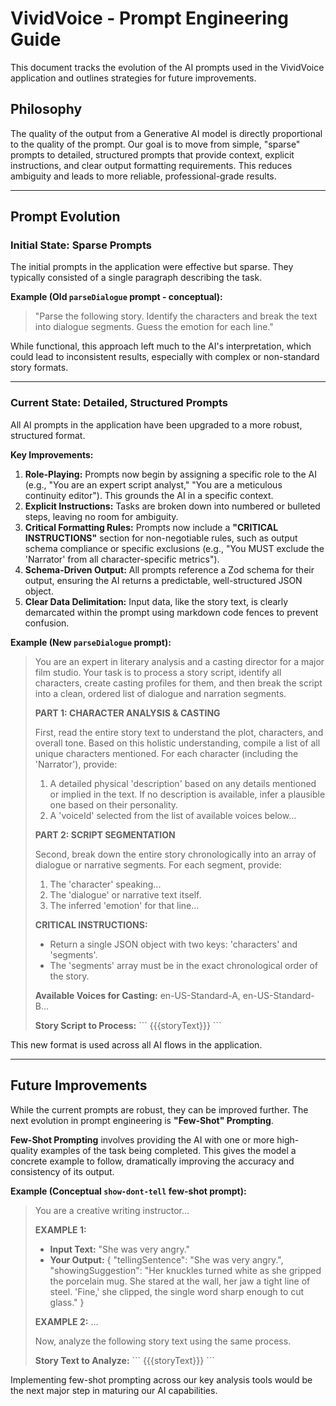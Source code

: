 # VividVoice - Prompt Engineering Guide

This document tracks the evolution of the AI prompts used in the VividVoice application and outlines strategies for future improvements.

## Philosophy

The quality of the output from a Generative AI model is directly proportional to the quality of the prompt. Our goal is to move from simple, "sparse" prompts to detailed, structured prompts that provide context, explicit instructions, and clear output formatting requirements. This reduces ambiguity and leads to more reliable, professional-grade results.

---

## Prompt Evolution

### Initial State: Sparse Prompts

The initial prompts in the application were effective but sparse. They typically consisted of a single paragraph describing the task.

**Example (Old `parseDialogue` prompt - conceptual):**

> "Parse the following story. Identify the characters and break the text into dialogue segments. Guess the emotion for each line."

While functional, this approach left much to the AI's interpretation, which could lead to inconsistent results, especially with complex or non-standard story formats.

---

### Current State: Detailed, Structured Prompts

All AI prompts in the application have been upgraded to a more robust, structured format.

**Key Improvements:**
1.  **Role-Playing:** Prompts now begin by assigning a specific role to the AI (e.g., "You are an expert script analyst," "You are a meticulous continuity editor"). This grounds the AI in a specific context.
2.  **Explicit Instructions:** Tasks are broken down into numbered or bulleted steps, leaving no room for ambiguity.
3.  **Critical Formatting Rules:** Prompts now include a **"CRITICAL INSTRUCTIONS"** section for non-negotiable rules, such as output schema compliance or specific exclusions (e.g., "You MUST exclude the 'Narrator' from all character-specific metrics").
4.  **Schema-Driven Output:** All prompts reference a Zod schema for their output, ensuring the AI returns a predictable, well-structured JSON object.
5.  **Clear Data Delimitation:** Input data, like the story text, is clearly demarcated within the prompt using markdown code fences to prevent confusion.

**Example (New `parseDialogue` prompt):**

> You are an expert in literary analysis and a casting director for a major film studio. Your task is to process a story script, identify all characters, create casting profiles for them, and then break the script into a clean, ordered list of dialogue and narration segments.
>
> **PART 1: CHARACTER ANALYSIS & CASTING**
>
> First, read the entire story text to understand the plot, characters, and overall tone. Based on this holistic understanding, compile a list of all unique characters mentioned.
> For each character (including the 'Narrator'), provide:
> 1. A detailed physical 'description' based on any details mentioned or implied in the text. If no description is available, infer a plausible one based on their personality.
> 2. A 'voiceId' selected from the list of available voices below...
>
> **PART 2: SCRIPT SEGMENTATION**
>
> Second, break down the entire story chronologically into an array of dialogue or narrative segments.
> For each segment, provide:
> 1. The 'character' speaking...
> 2. The 'dialogue' or narrative text itself.
> 3. The inferred 'emotion' for that line...
>
> **CRITICAL INSTRUCTIONS:**
> - Return a single JSON object with two keys: 'characters' and 'segments'.
> - The 'segments' array must be in the exact chronological order of the story.
>
> **Available Voices for Casting:**
> en-US-Standard-A, en-US-Standard-B...
>
> **Story Script to Process:**
> \`\`\`
> {{{storyText}}}
> \`\`\`

This new format is used across all AI flows in the application.

---

## Future Improvements

While the current prompts are robust, they can be improved further. The next evolution in prompt engineering is **"Few-Shot" Prompting**.

**Few-Shot Prompting** involves providing the AI with one or more high-quality examples of the task being completed. This gives the model a concrete example to follow, dramatically improving the accuracy and consistency of its output.

**Example (Conceptual `show-dont-tell` few-shot prompt):**

> You are a creative writing instructor...
>
> **EXAMPLE 1:**
> - **Input Text:** "She was very angry."
> - **Your Output:** { "tellingSentence": "She was very angry.", "showingSuggestion": "Her knuckles turned white as she gripped the porcelain mug. She stared at the wall, her jaw a tight line of steel. 'Fine,' she clipped, the single word sharp enough to cut glass." }
>
> **EXAMPLE 2:**
> ...
>
> Now, analyze the following story text using the same process.
>
> **Story Text to Analyze:**
> \`\`\`
> {{{storyText}}}
> \`\`\`

Implementing few-shot prompting across our key analysis tools would be the next major step in maturing our AI capabilities.
